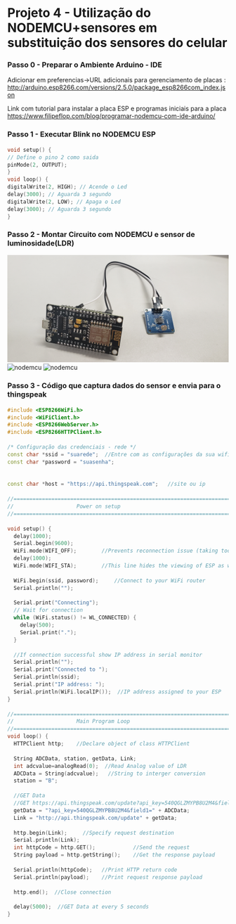 # Projeto 4 - Utilização do NODEMCU+sensores em substituição dos sensores do celular
### Passo 0 - Preparar o Ambiente Arduino - IDE
Adicionar em preferencias->URL adicionais para gerenciamento de placas : http://arduino.esp8266.com/versions/2.5.0/package_esp8266com_index.json

Link com tutorial para instalar a placa ESP e programas iniciais para a placa
https://www.filipeflop.com/blog/programar-nodemcu-com-ide-arduino/


### Passo 1 - Executar Blink no NODEMCU ESP 
```C++
void setup() {
// Define o pino 2 como saida
pinMode(2, OUTPUT);
}
void loop() {
digitalWrite(2, HIGH); // Acende o Led
delay(3000); // Aguarda 3 segundo
digitalWrite(2, LOW); // Apaga o Led
delay(3000); // Aguarda 3 segundo
}
```

### Passo 2 - Montar Circuito com NODEMCU e sensor de luminosidade(LDR)

 ![nodemcu](20190404_082450.jpg)
 ![nodemcu](20190404_082451.jpg)
 ![nodemcu](20190404_082452.jpg)
 
 
 

### Passo 3 - Código que captura dados do sensor e envia para o thingspeak

```c++
#include <ESP8266WiFi.h>
#include <WiFiClient.h> 
#include <ESP8266WebServer.h>
#include <ESP8266HTTPClient.h>
 
/* Configuração das credenciais - rede */
const char *ssid = "suarede";  //Entre com as configurações da sua wifi
const char *password = "suasenha";
 

const char *host = "https://api.thingspeak.com";   //site ou ip
 
//=======================================================================
//                    Power on setup
//=======================================================================
 
void setup() {
  delay(1000);
  Serial.begin(9600);
  WiFi.mode(WIFI_OFF);        //Prevents reconnection issue (taking too long to connect)
  delay(1000);
  WiFi.mode(WIFI_STA);        //This line hides the viewing of ESP as wifi hotspot
  
  WiFi.begin(ssid, password);     //Connect to your WiFi router
  Serial.println("");
 
  Serial.print("Connecting");
  // Wait for connection
  while (WiFi.status() != WL_CONNECTED) {
    delay(500);
    Serial.print(".");
  }
 
  //If connection successful show IP address in serial monitor
  Serial.println("");
  Serial.print("Connected to ");
  Serial.println(ssid);
  Serial.print("IP address: ");
  Serial.println(WiFi.localIP());  //IP address assigned to your ESP
}
 
//=======================================================================
//                    Main Program Loop
//=======================================================================
void loop() {
  HTTPClient http;    //Declare object of class HTTPClient
 
  String ADCData, station, getData, Link;
  int adcvalue=analogRead(0);  //Read Analog value of LDR
  ADCData = String(adcvalue);   //String to interger conversion
  station = "B";
 
  //GET Data
  //GET https://api.thingspeak.com/update?api_key=540QGLZMYPB8U2M4&field1=0
  getData = "?api_key=540QGLZMYPB8U2M4&field1=" + ADCData; 
  Link = "http://api.thingspeak.com/update" + getData;
  
  http.begin(Link);     //Specify request destination
  Serial.println(Link); 
  int httpCode = http.GET();            //Send the request
  String payload = http.getString();    //Get the response payload
 
  Serial.println(httpCode);   //Print HTTP return code
  Serial.println(payload);    //Print request response payload
 
  http.end();  //Close connection
  
  delay(5000);  //GET Data at every 5 seconds
}
```
